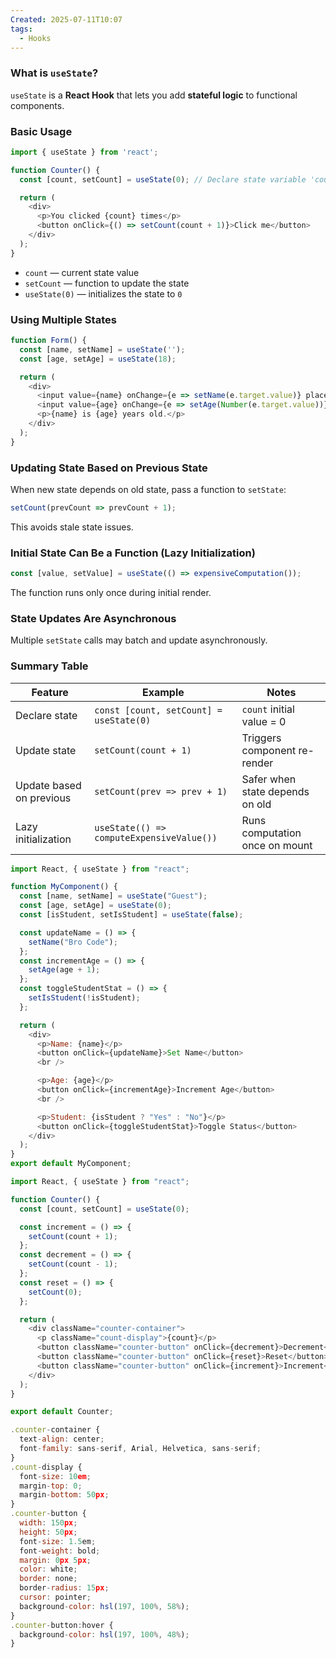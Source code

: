 ```yaml
---
Created: 2025-07-11T10:07
tags:
  - Hooks
---
```

### What is `useState`?

`useState` is a **React Hook** that lets you add **stateful logic** to functional components.

  

### Basic Usage

```JavaScript
import { useState } from 'react';

function Counter() {
  const [count, setCount] = useState(0); // Declare state variable 'count' with initial value 0

  return (
    <div>
      <p>You clicked {count} times</p>
      <button onClick={() => setCount(count + 1)}>Click me</button>
    </div>
  );
}
```

- `count` — current state value
- `setCount` — function to update the state
- `useState(0)` — initializes the state to `0`

  

### Using Multiple States

```JavaScript
function Form() {
  const [name, setName] = useState('');
  const [age, setAge] = useState(18);

  return (
    <div>
      <input value={name} onChange={e => setName(e.target.value)} placeholder="Name" />
      <input value={age} onChange={e => setAge(Number(e.target.value))} type="number" />
      <p>{name} is {age} years old.</p>
    </div>
  );
}
```

  

### Updating State Based on Previous State

When new state depends on old state, pass a function to `setState`:

```JavaScript
setCount(prevCount => prevCount + 1);
```

This avoids stale state issues.

  

### Initial State Can Be a Function (Lazy Initialization)

```JavaScript
const [value, setValue] = useState(() => expensiveComputation());
```

The function runs only once during initial render.

  

### State Updates Are Asynchronous

Multiple `setState` calls may batch and update asynchronously.

  

### Summary Table

|Feature|Example|Notes|
|---|---|---|
|Declare state|`const [count, setCount] = useState(0)`|`count` initial value = 0|
|Update state|`setCount(count + 1)`|Triggers component re-render|
|Update based on previous|`setCount(prev => prev + 1)`|Safer when state depends on old|
|Lazy initialization|`useState(() => computeExpensiveValue())`|Runs computation once on mount|

  

```JavaScript
import React, { useState } from "react";

function MyComponent() {
  const [name, setName] = useState("Guest");
  const [age, setAge] = useState(0);
  const [isStudent, setIsStudent] = useState(false);

  const updateName = () => {
    setName("Bro Code");
  };
  const incrementAge = () => {
    setAge(age + 1);
  };
  const toggleStudentStat = () => {
    setIsStudent(!isStudent);
  };

  return (
    <div>
      <p>Name: {name}</p>
      <button onClick={updateName}>Set Name</button>
      <br />

      <p>Age: {age}</p>
      <button onClick={incrementAge}>Increment Age</button>
      <br />

      <p>Student: {isStudent ? "Yes" : "No"}</p>
      <button onClick={toggleStudentStat}>Toggle Status</button>
    </div>
  );
}
export default MyComponent;
```

  

```JavaScript
import React, { useState } from "react";

function Counter() {
  const [count, setCount] = useState(0);

  const increment = () => {
    setCount(count + 1);
  };
  const decrement = () => {
    setCount(count - 1);
  };
  const reset = () => {
    setCount(0);
  };

  return (
    <div className="counter-container">
      <p className="count-display">{count}</p>
      <button className="counter-button" onClick={decrement}>Decrement</button>
      <button className="counter-button" onClick={reset}>Reset</button>
      <button className="counter-button" onClick={increment}>Increment</button>
    </div>
  );
}

export default Counter;
```

```JavaScript
.counter-container {
  text-align: center;
  font-family: sans-serif, Arial, Helvetica, sans-serif;
}
.count-display {
  font-size: 10em;
  margin-top: 0;
  margin-bottom: 50px;
}
.counter-button {
  width: 150px;
  height: 50px;
  font-size: 1.5em;
  font-weight: bold;
  margin: 0px 5px;
  color: white;
  border: none;
  border-radius: 15px;
  cursor: pointer;
  background-color: hsl(197, 100%, 58%);
}
.counter-button:hover {
  background-color: hsl(197, 100%, 48%);
}
```